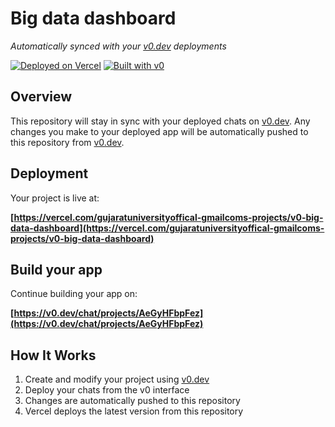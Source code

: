 # Big data dashboard

*Automatically synced with your [v0.dev](https://v0.dev) deployments*

[![Deployed on Vercel](https://img.shields.io/badge/Deployed%20on-Vercel-black?style=for-the-badge&logo=vercel)](https://vercel.com/gujaratuniversityoffical-gmailcoms-projects/v0-big-data-dashboard)
[![Built with v0](https://img.shields.io/badge/Built%20with-v0.dev-black?style=for-the-badge)](https://v0.dev/chat/projects/AeGyHFbpFez)

## Overview

This repository will stay in sync with your deployed chats on [v0.dev](https://v0.dev).
Any changes you make to your deployed app will be automatically pushed to this repository from [v0.dev](https://v0.dev).

## Deployment

Your project is live at:

**[https://vercel.com/gujaratuniversityoffical-gmailcoms-projects/v0-big-data-dashboard](https://vercel.com/gujaratuniversityoffical-gmailcoms-projects/v0-big-data-dashboard)**

## Build your app

Continue building your app on:

**[https://v0.dev/chat/projects/AeGyHFbpFez](https://v0.dev/chat/projects/AeGyHFbpFez)**

## How It Works

1. Create and modify your project using [v0.dev](https://v0.dev)
2. Deploy your chats from the v0 interface
3. Changes are automatically pushed to this repository
4. Vercel deploys the latest version from this repository
